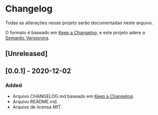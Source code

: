 # Changelog
Todas as alterações nesse projeto serão documentadas neste arquivo.

O formato é baseado em [Keep a Changelog](https://keepachangelog.com/en/1.0.0/),
e este projeto adere a [Semantic Versioning](https://semver.org/spec/v2.0.0.html).

## [Unreleased]

## [0.0.1] - 2020-12-02
### Added
- Arquivo CHANGELOG.md baseado em [Keep a Changelog](https://keepachangelog.com/en/1.0.0/).
- Arquivo README.md.
- Arquivo de licensa MIT.